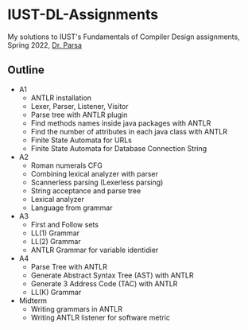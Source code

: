 # IUST-DL-Assignments
My solutions to IUST's Fundamentals of Compiler Design assignments, Spring 2022, [Dr. Parsa](https://scholar.google.com/citations?user=uONxvOwAAAAJ&hl=en)


## Outline

- A1
	- ANTLR installation
	- Lexer, Parser, Listener, Visitor
	- Parse tree with ANTLR plugin
	- Find methods names inside java packages with ANTLR
	- Find the number of attributes in each java class with ANTLR
    - Finite State Automata for URLs
    - Finite State Automata for Database Connection String
- A2
	- Roman numerals CFG
	- Combining lexical analyzer with parser
	- Scannerless parsing (Lexerless parsing)
	- String acceptance and parse tree
	- Lexical analyzer
    - Language from grammar
- A3
    - First and Follow sets
    - LL(1) Grammar
	- LL(2) Grammar
	- ANTLR Grammar for variable identidier
- A4
	- Parse Tree with ANTLR
	- Generate Abstract Syntax Tree (AST) with ANTLR
	- Generate 3 Address Code (TAC) with ANTLR
    - LL(K) Grammar
- Midterm
	- Writing grammars in ANTLR
	- Writing ANTLR listener for software metric
